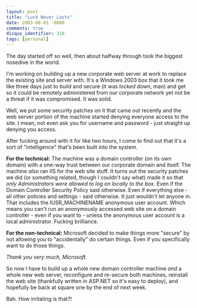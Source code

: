 ```yaml
---
layout: post
title: "Luck Never Lasts"
date: 2003-08-01 -0800
comments: true
disqus_identifier: 310
tags: [personal]
---
```

The day started off so well, then about halfway through took the biggest
nosedive in the world.

 I'm working on building up a new corporate web server at work to
replace the existing site and server with. It's a Windows 2003 box that
it took me like three days just to build and secure (it was *locked
down*, man) and get so it could be remotely administered from our
corporate network yet not be a threat if it was compromised. It was
solid.

 Well, we put some security patches on it that came out recently and the
web server portion of the machine started denying everyone access to the
site. I mean, not even ask you for username and password - just straight
up denying you access.

 After fucking around with it for like two hours, I come to find out
that it's a sort of "intelligence" that's been built into the system.

 **For the technical:**
 The machine was a domain controller (on its own domain) with a one-way
trust between our corporate domain and itself. The machine *also* ran
IIS for the web site stuff. It turns out the security patches we did (or
something related, though I couldn't say what) made it so that *only
Administrators were allowed to log on locally to the box*. Even if the
Domain Controller Security Policy said otherwise. Even if everything
else - all other policies and settings - said otherwise. It just
wouldn't let anyone in. That includes the IUSR\_MACHINENAME anonymous
user account. Which means you can't run an anonymously accessed web site
on a domain controller - even if you want to - unless the anonymous user
account is a local administrator. Fucking brilliance.

 **For the non-technical:**
 Microsoft decided to make things more "secure" by not allowing you to
"accidentally" do certain things. Even if you specifically want to do
those things.

 *Thank you very much, Microsoft.*

 So now I have to build up a whole new domain controller machine *and* a
whole new web server, reconfigure and re-secure both machines, reinstall
the web site (thankfully written in ASP.NET so it's easy to deploy), and
hopefully be back at square one by the end of next week.

 Bah. How irritating is that?!
